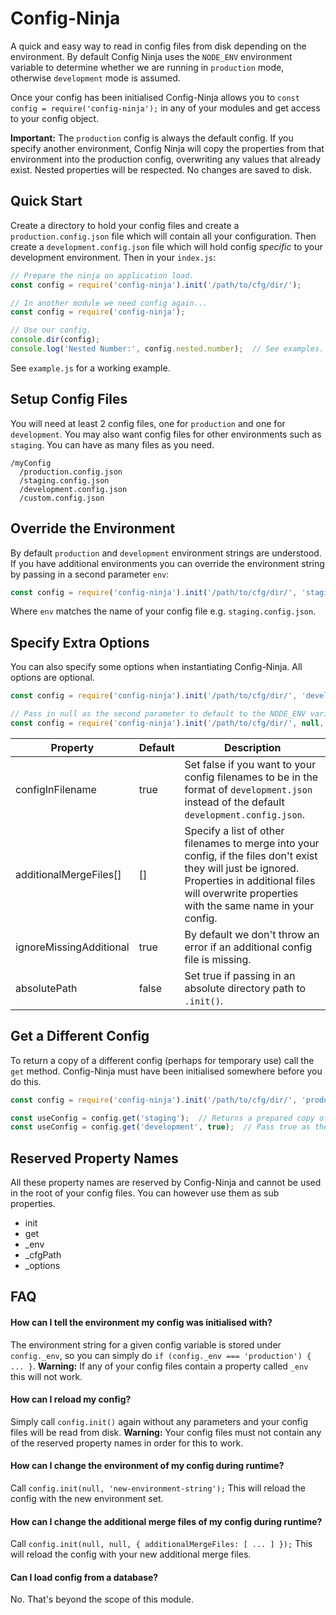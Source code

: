 # Config-Ninja
A quick and easy way to read in config files from disk depending on the environment. By default Config Ninja uses the `NODE_ENV` environment variable to determine whether we are running in `production` mode, otherwise `development` mode is assumed.

Once your config has been initialised Config-Ninja allows you to `const config = require('config-ninja');` in any of your modules and get access to your config object.

**Important:** The `production` config is always the default config. If you specify another environment, Config Ninja will copy the properties from that environment into the production config, overwriting any values that already exist. Nested properties will be respected. No changes are saved to disk.

## Quick Start
Create a directory to hold your config files and create a `production.config.json` file which will contain all your configuration. Then create a `development.config.json` file which will hold config _specific_ to your development environment. Then in your `index.js`:

```javascript
// Prepare the ninja on application load.
const config = require('config-ninja').init('/path/to/cfg/dir/');

// In another module we need config again...
const config = require('config-ninja');

// Use our config.
console.dir(config);
console.log('Nested Number:', config.nested.number);  // See examples.
```

See `example.js` for a working example.

## Setup Config Files
You will need at least 2 config files, one for `production` and one for `development`. You may also want config files for other environments such as `staging`. You can have as many files as you need.

```
/myConfig
  /production.config.json
  /staging.config.json
  /development.config.json
  /custom.config.json
```

## Override the Environment
By default `production` and `development` environment strings are understood. If you have additional environments you can override the environment string by passing in a second parameter `env`:
```javascript
const config = require('config-ninja').init('/path/to/cfg/dir/', 'staging');
```
Where `env` matches the name of your config file e.g. `staging.config.json`.

## Specify Extra Options
You can also specify some options when instantiating Config-Ninja. All options are optional.

```javascript
const config = require('config-ninja').init('/path/to/cfg/dir/', 'development', { ... });
```

```javascript
// Pass in null as the second parameter to default to the NODE_ENV variable.
const config = require('config-ninja').init('/path/to/cfg/dir/', null, { ... });
```

| Property                | Default | Description |
|-------------------------|---------|-------------|
| configInFilename        | true    | Set false if you want to your config filenames to be in the format of `development.json` instead of the default `development.config.json`. |
| additionalMergeFiles[]  | []      | Specify a list of other filenames to merge into your config, if the files don't exist they will just be ignored. Properties in additional files will overwrite properties with the same name in your config. |
| ignoreMissingAdditional | true   | By default we don't throw an error if an additional config file is missing. |
| absolutePath            | false  | Set true if passing in an absolute directory path to `.init()`. |

## Get a Different Config
To return a copy of a different config (perhaps for temporary use) call the `get` method. Config-Ninja must have been initialised somewhere before you do this.
```javascript
const config = require('config-ninja').init('/path/to/cfg/dir/', 'production');

const useConfig = config.get('staging');  // Returns a prepared copy of the staging config.
const useConfig = config.get('development', true);  // Pass true as the 2nd param to return just the raw file as JSON.
```

## Reserved Property Names
All these property names are reserved by Config-Ninja and cannot be used in the root of your config files. You can however use them as sub properties.

* init
* get
* \_env
* \_cfgPath
* \_options

## FAQ

#### How can I tell the environment my config was initialised with?
The environment string for a given config variable is stored under `config._env`, so you can simply do `if (config._env === 'production') { ... }`. **Warning:** If any of your config files contain a property called `_env` this will not work.

#### How can I reload my config?
Simply call `config.init()` again without any parameters and your config files will be read from disk. **Warning:** Your config files must not contain any of the reserved property names in order for this to work.

#### How can I change the environment of my config during runtime?
Call `config.init(null, 'new-environment-string');` This will reload the config with the new environment set.

#### How can I change the additional merge files of my config during runtime?
Call `config.init(null, null, { additionalMergeFiles: [ ... ] });` This will reload the config with your new additional merge files.

#### Can I load config from a database?
No. That's beyond the scope of this module.
